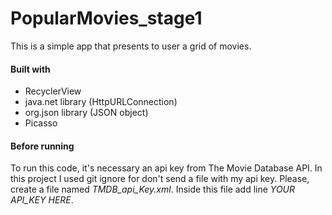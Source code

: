# PopularMovies_stage1
This is a simple app that presents to user a grid of movies.

#### Built with
- RecyclerView
- java.net library (HttpURLConnection)
- org.json library (JSON object)
- Picasso

#### Before running
To run this code, it's necessary an api key from The Movie Database API. In this project I used git ignore for don't send a file with my api key. Please, create a file named *TMDB_api_Key.xml*. Inside this file add line *<string name="TheMovieDB_ApiKey">YOUR API_KEY HERE</string>*.
